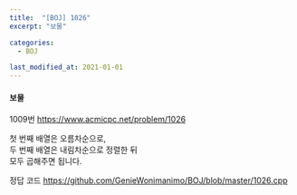 ```yaml
---
title:  "[BOJ] 1026"
excerpt: "보물"

categories:
  - BOJ

last_modified_at: 2021-01-01
---
```


#### 보물

1009번 <https://www.acmicpc.net/problem/1026>

첫 번째 배열은 오름차순으로,  
두 번째 배열은 내림차순으로 정렬한 뒤  
모두 곱해주면 됩니다.

정답 코드 <https://github.com/GenieWonimanimo/BOJ/blob/master/1026.cpp>